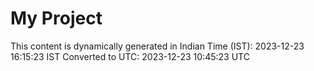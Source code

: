# My Project

This content is dynamically generated in Indian Time (IST): 2023-12-23 16:15:23 IST
Converted to UTC: 2023-12-23 10:45:23 UTC
